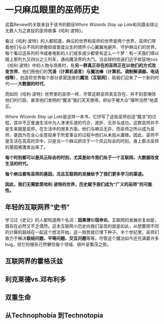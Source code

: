 # 一只麻瓜眼里的巫师历史

这篇Review的关联来自于该书的题目*Where Wizards Stay up Late*和风靡全球让无数人为之疯狂的巫师故事《哈利·波特》。

看过《哈利·波特》的人都知道，麻瓜的世界和巫师的世界是两个世界，巫师们带着他们与众不同的骄傲抑或普度众生的情怀小心翼翼地避开、守护麻瓜们的世界。每个看过这系列的书或者电影的人们或多或少都曾有这么一个梦：有一天我们得以踏上那列九又四分之三列车，通向魔法界的大门。当全球的哈迷们近乎疯狂地cos《哈利·波特》中的人物与场景时，有**另一群真正存在的巫师正在以他们的方式改变世界**。他们用他们的**咒语（计算机语言）**与**魔法棒（计算机、调制解调器、电话线等）**，创造将世界每个部分紧密连接的**魔法（互联网）**、助我们迎来了一个新的时代——**大数据的时代**。

而如同《哈利·波特》世界里的巫师一样，尽管这群巫师真实存在、并不刻意掩饰他们的行踪、甚至他们发明的“魔法”我们天天使用，却似乎被大众“理所当然”地遗忘。

*Where Wizards Stay up Late*是这样一本书，它抒写了这些巫师创造“魔法“的过程，其中不乏普通生活中为人津津乐道的巧合、波折、无奈与成功。这群巫师并不是生来就是巫师，在生活中的很多方面，他们与麻瓜无异，而巫师之所以成为巫师，是因为在全心全意投身于所爱事业的过程中他们从未屈从庸碌。因此，巫师不是生活在高高的空中，只是当一个麻瓜抓住于一个风云际会的时刻，身上那点巫师的基因被激发出来了。

**每个时刻都可以是风云际会的时刻，尤其是如今我们处于一个互联网、大数据改变生活的时代。**

**每个麻瓜都有巫师的基因，况且互联网的发展给予了我们更多学习的渠道。**

**因此，我们无需歆羡哈利·波特的世界，历史赋予我们成为“广义的巫师”的可能性。**

## 年轻的互联网界“史书”

学习过《史记》的人都知道两个名词：**因果律**和**宿命论**。互联网的发展亦复如是，既存在必然又不乏偶然。这本互联网小历史向我们呈现的就是如此，从想要把不同的计算机联结在一起这个想法开始，这一趋势就已埋下种子。半个世纪里，巫师们致力于解决**联结问题、平等问题、交互问题**等等，尽管这个魔法如今还充满着许多bug，但它的根系已然攀住每个领域、枝叶呈繁茂之势。

## 互联网界的霍格沃兹

## 利克莱德vs.邓布利多

## 双重生命

## 从Technophobia 到Technotopia
